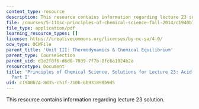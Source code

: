 ```yaml
---
content_type: resource
description: This resource contains information regarding lecture 23 solution.
file: /courses/5-111sc-principles-of-chemical-science-fall-2014/c1940b748d35c51f710b6b931898b9d5_MIT5_111F14_Lec23Soln.pdf
file_type: application/pdf
learning_resource_types: []
license: https://creativecommons.org/licenses/by-nc-sa/4.0/
ocw_type: OCWFile
parent_title: 'Unit III: Thermodynamics & Chemical Equilibrium'
parent_type: CourseSection
parent_uid: d1e2f8f6-d6d0-7839-7f7b-8fc6a1024b2a
resourcetype: Document
title: 'Principles of Chemical Science, Solutions for Lecture 23: Acid-Base Titrations
  Part I'
uid: c1940b74-8d35-c51f-710b-6b931898b9d5
---
```

This resource contains information regarding lecture 23 solution.